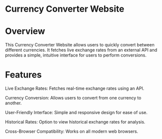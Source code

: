 # Currency Converter Website
# Overview
This Currency Converter Website allows users to quickly convert between different currencies. 
It fetches live exchange rates from an external API and provides a simple, intuitive interface for users to perform conversions.
# Features
Live Exchange Rates: Fetches real-time exchange rates using an API.

Currency Conversion: Allows users to convert from one currency to another.

User-Friendly Interface: Simple and responsive design for ease of use.

Historical Rates: Option to view historical exchange rates for analysis.

Cross-Browser Compatibility: Works on all modern web browsers.
